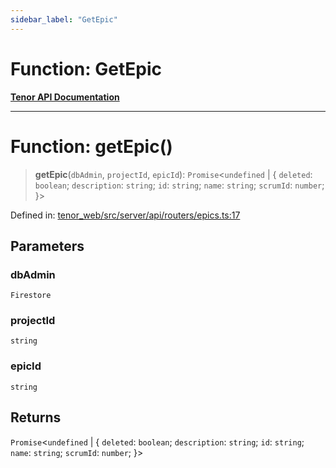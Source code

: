 ```yaml
---
sidebar_label: "GetEpic"
---
```


# Function: GetEpic

[**Tenor API Documentation**](../../README.md)

***

# Function: getEpic()

> **getEpic**(`dbAdmin`, `projectId`, `epicId`): `Promise`\<`undefined` \| \{ `deleted`: `boolean`; `description`: `string`; `id`: `string`; `name`: `string`; `scrumId`: `number`; \}\>

Defined in: [tenor\_web/src/server/api/routers/epics.ts:17](https://github.com/Apantli/Tenor/blob/551fcec623199ab0ac9668d926e7d67c9012d18e/tenor_web/src/server/api/routers/epics.ts#L17)

## Parameters

### dbAdmin

`Firestore`

### projectId

`string`

### epicId

`string`

## Returns

`Promise`\<`undefined` \| \{ `deleted`: `boolean`; `description`: `string`; `id`: `string`; `name`: `string`; `scrumId`: `number`; \}\>

